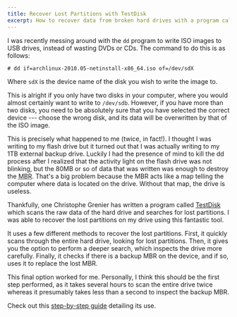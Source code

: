 ```yaml
--- 
title: Recover Lost Partitions with TestDisk
excerpt: How to recover data from broken hard drives with a program called TestDisk.
---
```


I was recently messing around with the `dd` program to write ISO images
to USB drives, instead of wasting DVDs or CDs. The command to do this is
as follows:

```
# dd if=archlinux-2010.05-netinstall-x86_64.iso of=/dev/sdX
```

Where `sdX` is the device name of the disk you wish to write the image
to.

This is alright if you only have two disks in your computer, where you
would almost certainly want to write to `/dev/sdb`. However, if you have
more than two disks, you need to be absolutely sure that you have
selected the correct device --- choose the wrong disk, and its data will
be overwritten by that of the ISO image.

This is precisely what happened to me (twice, in fact!). I thought I was
writing to my flash drive but it turned out that I was actually writing
to my 1TB external backup drive. Luckily I had the presence of mind to
kill the dd process after I realized that the activity light on the
flash drive was not blinking, but the 80MB or so of data that was
written was enough to destroy the
<abbr title="Master Boot Record">MBR</abbr>. That's a big problem
because the MBR acts like a map telling the computer where data is
located on the drive. Without that map, the drive is useless.

Thankfully, one Christophe Grenier has written a program called
[TestDisk](http://www.cgsecurity.org/wiki/TestDisk) which
scans the raw data of the hard drive and searches for lost partitions. I
was able to recover the lost partitions on my drive using this fantastic
tool.

It uses a few different methods to recover the lost partitions. First,
it quickly scans through the entire hard drive, looking for lost
partitions. Then, it gives you the option to perform a deeper search,
which inspects the drive more carefully. Finally, it checks if there is
a backup MBR on the device, and if so, uses it to replace the lost MBR.

This final option worked for me. Personally, I think this should be the
first step performed, as it takes several hours to scan the entire drive
twice whereas it presumably takes less than a second to inspect the
backup MBR.

Check out
this [step-by-step
guide](http://www.cgsecurity.org/wiki/TestDisk_Step_By_Step) detailing
its use.
